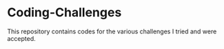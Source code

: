 # Coding-Challenges
This repository contains codes for the various challenges I tried and were accepted.
